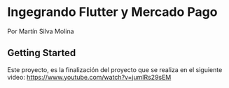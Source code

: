 # Ingegrando Flutter y Mercado Pago

Por Martín Silva Molina

## Getting Started

Este proyecto, es la finalización del proyecto que se realiza en el siguiente video: 
https://www.youtube.com/watch?v=jumlRs29sEM
